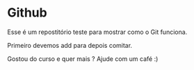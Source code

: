# Github

Esse é um repostitório teste para mostrar como o Git funciona.

Primeiro devemos add para depois comitar.


Gostou do curso e quer mais ? Ajude com um café :)
